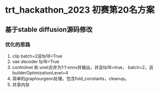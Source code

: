 # trt_hackathon_2023 初赛第20名方案

## 基于stable diffusion源码修改

### 优化的思路

1. clip batch=2且fp16=True
2. vae decoder fp16=True
3. controlnet 和 unet合并为1个onnx并输出，并且fp16=true， batch=2，且builderOptimizationLevel=4
4. 简单的graphsurgeon处理，包含fold_constants，cleanup。
5. 共享内存
